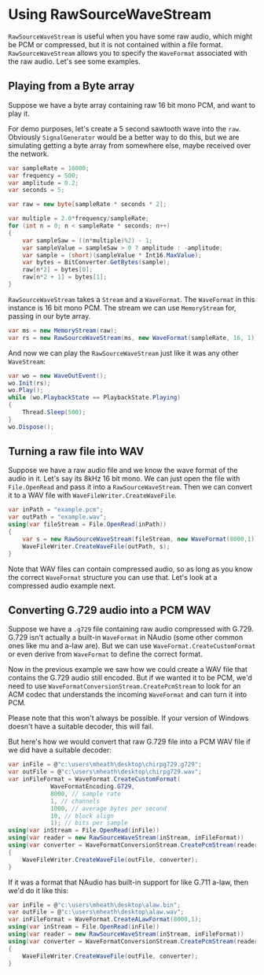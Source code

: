# Using RawSourceWaveStream

`RawSourceWaveStream` is useful when you have some raw audio, which might be PCM or compressed, but it is not contained within a file format. `RawSourceWaveStream` allows you to specify the `WaveFormat` associated with the raw audio. Let's see some examples.

## Playing from a Byte array

Suppose we have a byte array containing raw 16 bit mono PCM, and want to play it.

For demo purposes, let's create a 5 second sawtooth wave into the `raw`. Obviously `SignalGenerator` would be a better way to do this, but we are simulating getting a byte array from somewhere else, maybe received over the network.

```c#
var sampleRate = 16000;
var frequency = 500;
var amplitude = 0.2;
var seconds = 5;

var raw = new byte[sampleRate * seconds * 2];

var multiple = 2.0*frequency/sampleRate;
for (int n = 0; n < sampleRate * seconds; n++)
{
    var sampleSaw = ((n*multiple)%2) - 1;
    var sampleValue = sampleSaw > 0 ? amplitude : -amplitude;
    var sample = (short)(sampleValue * Int16.MaxValue);
    var bytes = BitConverter.GetBytes(sample);
    raw[n*2] = bytes[0];
    raw[n*2 + 1] = bytes[1];
}
```

`RawSourceWaveStream` takes a `Stream` and a `WaveFormat`. The `WaveFormat` in this instance is 16 bit mono PCM. The stream we can use `MemoryStream` for, passing in our byte array.

```c#
var ms = new MemoryStream(raw);
var rs = new RawSourceWaveStream(ms, new WaveFormat(sampleRate, 16, 1));
```

And now we can play the `RawSourceWaveStream` just like it was any other `WaveStream`:

```c#
var wo = new WaveOutEvent();
wo.Init(rs);
wo.Play();
while (wo.PlaybackState == PlaybackState.Playing)
{
    Thread.Sleep(500);
}
wo.Dispose();
```

## Turning a raw file into WAV

Suppose we have a raw audio file and we know the wave format of the audio in it. Let's say its 8kHz 16 bit mono. We can just open the file with `File.OpenRead` and pass it into a `RawSourceWaveStream`. Then we can convert it to a WAV file with `WaveFileWriter.CreateWaveFile`.

```c#
var inPath = "example.pcm";
var outPath = "example.wav";
using(var fileStream = File.OpenRead(inPath))
{
    var s = new RawSourceWaveStream(fileStream, new WaveFormat(8000,1));
    WaveFileWriter.CreateWaveFile(outPath, s);
}
```

Note that WAV files can contain compressed audio, so as long as you know the correct `WaveFormat` structure you can use that. Let's look at a compressed audio example next.

## Converting G.729 audio into a PCM WAV

Suppose we have a `.g729` file containing raw audio compressed with G.729. G.729 isn't actually a built-in `WaveFormat` in NAudio (some other common ones like mu and a-law are). But we can use `WaveFormat.CreateCustomFormat` or even derive from `WaveFormat` to define the correct format.

Now in the previous example we saw how we could create a WAV file that contains the G.729 audio still encoded. But if we wanted it to be PCM, we'd need to use `WaveFormatConversionStream.CreatePcmStream` to look for an  ACM codec that understands the incoming `WaveFormat` and can turn it into PCM. 

Please note that this won't always be possible. If your version of Windows doesn't have a suitable decoder, this will fail.

But here's how we would convert that raw G.729 file into a PCM WAV file if we did have a suitable decoder:

```c#
var inFile = @"c:\users\mheath\desktop\chirpg729.g729";
var outFile = @"c:\users\mheath\desktop\chirpg729.wav";
var inFileFormat = WaveFormat.CreateCustomFormat(
            WaveFormatEncoding.G729,
            8000, // sample rate
            1, // channels
            1000, // average bytes per second
            10, // block align
            1); // bits per sample
using(var inStream = File.OpenRead(inFile))
using(var reader = new RawSourceWaveStream(inStream, inFileFormat))
using(var converter = WaveFormatConversionStream.CreatePcmStream(reader))
{
    WaveFileWriter.CreateWaveFile(outFile, converter);
}
```

If it was a format that NAudio has built-in support for like G.711 a-law, then we'd do it like this:

```c#
var inFile = @"c:\users\mheath\desktop\alaw.bin";
var outFile = @"c:\users\mheath\desktop\alaw.wav";
var inFileFormat = WaveFormat.CreateALawFormat(8000,1);
using(var inStream = File.OpenRead(inFile))
using(var reader = new RawSourceWaveStream(inStream, inFileFormat))
using(var converter = WaveFormatConversionStream.CreatePcmStream(reader))
{
    WaveFileWriter.CreateWaveFile(outFile, converter);
}
```